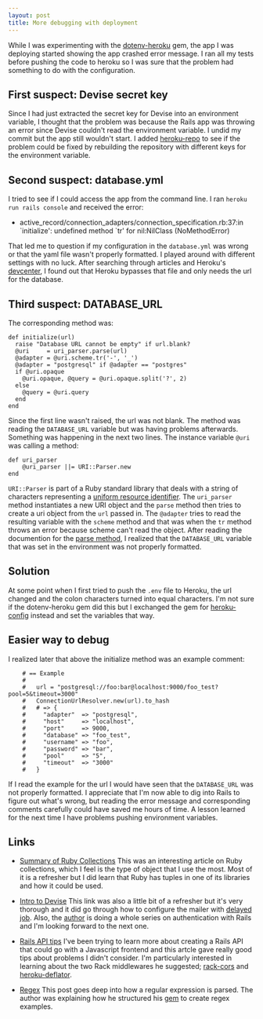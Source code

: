 ```yaml
---
layout: post
title: More debugging with deployment
---
```

While I was experimenting with the
[dotenv-heroku](https://github.com/sideshowcoder/dotenv-heroku) gem, the app I
was deploying started showing the app crashed error message. I ran all my tests
before pushing the code to heroku so I was sure that the problem had something
to do with the configuration.

## First suspect: Devise secret key
Since I had just extracted the secret key for Devise into an environment
variable, I thought that the problem was because the Rails app was throwing an
error since Devise couldn't read the environment variable. I undid my commit
but the app still wouldn't start. I added
[heroku-repo](https://github.com/heroku/heroku-repo) to see if the problem could
be fixed by rebuilding the repository with different keys for the environment variable. 

## Second suspect: database.yml
I tried to see if I could access the app from the command line. I ran `heroku run rails console`
and received the error:

* active_record/connection_adapters/connection_specification.rb:37:in \`initialize': undefined method \`tr' for nil:NilClass (NoMethodError)

That led me to question if my configuration in the `database.yml` was wrong or that
the yaml file wasn't properly formatted. I played around with different settings
with no luck. After searching through articles and Heroku's
[devcenter](https://devcenter.heroku.com/articles/heroku-postgresql#connecting-in-ruby), I
found out that Heroku bypasses that file and only needs the url for the
database. 

## Third suspect: DATABASE_URL
The corresponding method was: 

    def initialize(url)
      raise "Database URL cannot be empty" if url.blank?
      @uri     = uri_parser.parse(url)
      @adapter = @uri.scheme.tr('-', '_')
      @adapter = "postgresql" if @adapter == "postgres"
      if @uri.opaque
        @uri.opaque, @query = @uri.opaque.split('?', 2)
      else
        @query = @uri.query
      end
    end

Since the first line wasn't raised, the url was not blank. The method was
reading the `DATABASE_URL` variable but was having problems afterwards. Something
was happening in the next two lines. The instance variable `@uri` was calling a
method: 

    def uri_parser
        @uri_parser ||= URI::Parser.new
    end

`URI::Parser` is part of a Ruby standard library that deals with a string of
characters representing a [uniform resource
identifier](http://en.wikipedia.org/wiki/Uniform_resource_identifier). The
`uri_parser` method instantiates a new URI object and the `parse` method then
tries to create a uri object from the `url` passed in. The `@adapter` tries to read
the resulting variable with the `scheme` method and that was when the `tr` method
throws an error because scheme can't read the object. After reading the
documention for the [parse
method](http://ruby-doc.org/stdlib-2.2.1/libdoc/uri/rdoc/URI/RFC2396_Parser.html#method-i-parse), 
I realized that the `DATABASE_URL` variable that was set in the environment was
not properly formatted. 

## Solution
At some point when I first tried to push the `.env` file to Heroku, the url
changed and the colon characters turned into equal characters. I'm not sure
if the dotenv-heroku gem did this but I exchanged the gem for
[heroku-config](https://github.com/ddollar/heroku-config)
instead and set the variables that way. 

## Easier way to debug
I realized later that above the initialize method was an example comment: 

        # == Example
        #
        #   url = "postgresql://foo:bar@localhost:9000/foo_test?pool=5&timeout=3000"
        #   ConnectionUrlResolver.new(url).to_hash
        #   # => {
        #     "adapter"  => "postgresql",
        #     "host"     => "localhost",
        #     "port"     => 9000,
        #     "database" => "foo_test",
        #     "username" => "foo",
        #     "password" => "bar",
        #     "pool"     => "5",
        #     "timeout"  => "3000"
        #   }

If I read the example for the url I would have seen that the `DATABASE_URL` was
not properly formatted. I appreciate that I'm now able to dig into Rails to figure out
what's wrong, but reading the error message and corresponding comments carefully could have
saved me hours of time. A lesson learned for the next time I have problems
pushing environment variables.

## Links
* [Summary of Ruby
Collections](http://6ftdan.com/allyourdev/2015/03/26/different-collection-types-in-ruby/)
This was an interesting article on Ruby collections, which I feel is the type
of object that I use the most. Most of it is a refresher but I did learn that
Ruby has tuples in one of its libraries and how it could be used. 

* [Intro to Devise](http://www.sitepoint.com/devise-authentication-in-depth/)
This link was also a little bit of a refresher but it's very thorough and it did
go through how to configure the mailer with [delayed
job](https://github.com/collectiveidea/delayed_job). Also, the
[author](http://www.sitepoint.com/author/ibodrov/) is
doing a whole series on authentication with Rails and I'm looking forward to the
next one. 

* [Rails API
tips](https://blog.jalada.co.uk/tips-when-writing-an-api-in-ruby-on-rails/)
I've been trying to learn more about creating a Rails API that could go with a
Javascript frontend and this artcle gave really good tips about problems I
didn't consider. I'm particularly interested in learning about the two
Rack middlewares he suggested; [rack-cors](https://github.com/cyu/rack-cors) and
[heroku-deflator](https://github.com/romanbsd/heroku-deflater). 

* [Regex](http://tom-lord.weebly.com/blog/reverse-engineering-regular-expressions)
This post goes deep into how a regular expression is parsed. The author was
explaining how he structured his
[gem](https://github.com/tom-lord/regexp-examples) to create regex examples. 
